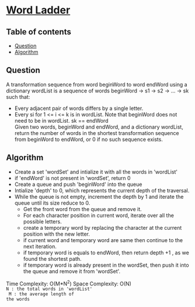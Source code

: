 # [Word Ladder](https://leetcode.com/problems/word-ladder/)

## Table of contents

- [Question](#question)
- [Algorithm](#algorithm)

## Question
A transformation sequence from word beginWord to word endWord using a dictionary wordList is a sequence of words beginWord -> s1 -> s2 -> ... -> sk such that: </br>
- Every adjacent pair of words differs by a single letter.
- Every si for 1 <= i <= k is in wordList. Note that beginWord does not need to be in wordList.
sk == endWord </br>
Given two words, beginWord and endWord, and a dictionary wordList, return the number of words in the shortest transformation sequence from beginWord to endWord, or 0 if no such sequence exists.

## Algorithm
- Create a set 'wordSet' and intialize it with all the words in 'wordList'
- if 'endWord' is not present in 'wordSet', return 0
- Create a queue and push 'beginWord' into the queue
- Intialize 'depth' to 0, which represents the current depth of the traversal.
- While the queue is not empty, increment the depth by 1 and iterate the queue until its size reduce to 0.
    - Get the front word from the queue and remove it.
    - For each character position in current word, iterate over all the possible letters.
    - create a temporary word by replacing the character at the current position with the new letter.
    - if current word and temporary word are same then continue to the next iteration.
    - if temporary word is equals to endWord, then return depth +1 , as we found the shortest path.
    - if temporary word is already present in the wordSet, then push it into the queue and remove it from 'wordSet'.

Time Complexity: O(M*N<sup>2</sup>)
Space Complexity: O(N) </br>
<code>N : the total words in 'wordList' </br>
M : the average length of the words </code>

